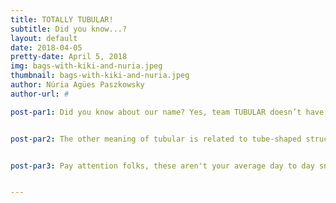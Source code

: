 ```yaml
---
title: TOTALLY TUBULAR!
subtitle: Did you know...? 
layout: default
date: 2018-04-05
pretty-date: April 5, 2018
img: bags-with-kiki-and-nuria.jpeg
thumbnail: bags-with-kiki-and-nuria.jpeg
author: Núria Agües Paszkowsky
author-url: #

post-par1: Did you know about our name? Yes, team TUBULAR doesn’t have an acronym but there is a reason for our name! Tubular was a common expression during the 80s to express excitement, happiness or to say that something is really cool. 


post-par2: The other meaning of tubular is related to tube-shaped structures which our original idea of the experiment contained: we had the long-coiled tube (AirCore) and the alternative sampling system composed by canisters. Due to weight reduction and budget reasons we opted for sampling bags instead of canisters, but we are still TUBULAR!


post-par3: Pay attention folks, these aren't your average day to day snoreville boring bags! The bags we are going to use are Multi-Layer Foil Gas Sampling Bags from RESTEK and they consist of 4 different protective layers that act as a barrier minimising gas permeability. From outer to inner layer we have: 60-gauge nylon, polyethylene, 0.0003” aluminium foil and 0.002” polyethylene. Check out how they look like in the picture! Totally tubular!


---
```

